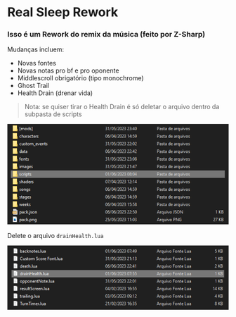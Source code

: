 ﻿# Real Sleep Rework

### Isso é um Rework do remix da música (feito por Z-Sharp)

Mudanças incluem:

* Novas fontes
* Novas notas pro bf e pro oponente
* Middlescroll obrigatório (tipo monochrome)
* Ghost Trail
* Health Drain (drenar vida)

> Nota: se quiser tirar o Health Drain é só deletar o arquivo dentro da subpasta de scripts
<img src="./images/imagem_2023-06-07_080229830.png">

Delete o arquivo `drainHealth.lua`

<img src="./images/imagem_2023-06-07_080249094.png">
